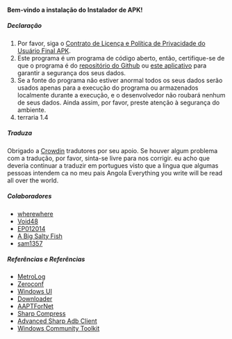 #### Bem-vindo a instalação do Instalador de APK!

##### Declaração
1. Por favor, siga o [Contrato de Licença e Política de Privacidade do Usuário Final APK](https://github.com/Paving-Base/APK-Installer/blob/main/Privacy.md).
2. Este programa é um programa de código aberto, então, certifique-se de que o programa é do [repositório do Github](https://github.com/Paving-Base/APK-Installer) ou [este aplicativo](https://www.microsoft.com/store/apps/9P2JFQ43FPPG) para garantir a segurança dos seus dados.
3. Se a fonte do programa não estiver anormal todos os seus dados serão usados apenas para a execução do programa ou armazenados localmente durante a execução, e o desenvolvedor não roubará nenhum de seus dados. Ainda assim, por favor, preste atenção à segurança do ambiente.
4. terraria 1.4

##### Traduza
Obrigado a [Crowdin](https://crowdin.com/project/APKInstaller "Crowdin") tradutores por seu apoio. Se houver algum problema com a tradução, por favor, sinta-se livre para nos corrigir. eu acho que deveria continuar a traduzir em portugues visto que a lingua que algumas pessoas intendem ca no meu pais Angola Everything you write will be read all over the world.

##### Colaboradores
- [wherewhere](https://github.com/wherewhere)
- [Void48](https://github.com/Void48)
- [EP012014](https://github.com/EP012014)
- [A Big Salty Fish](https://github.com/bigsaltyfishes)
- [sam1357](https://github.com/sam1357)

##### Referências e Referências
- [MetroLog](https://github.com/roubachof/MetroLog "MetroLog")
- [Zeroconf](https://github.com/novotnyllc/Zeroconf "Zeroconf")
- [Windows UI](https://github.com/microsoft/microsoft-ui-xaml "Windows UI")
- [Downloader](https://github.com/bezzad/Downloader "Downloader")
- [AAPTForNet](https://github.com/canheo136/QuickLook.Plugin.ApkViewer "AAPTForNet")
- [Sharp Compress](https://github.com/adamhathcock/sharpcompress "Sharp Compress")
- [Advanced Sharp Adb Client](https://github.com/yungd1plomat/AdvancedSharpAdbClient "Advanced Sharp Adb Client")
- [Windows Community Toolkit](https://github.com/CommunityToolkit/WindowsCommunityToolkit "Windows Community Toolkit")